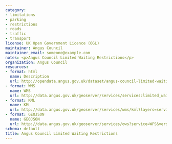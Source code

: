 ```yaml
---
category:
- limitations
- parking
- restrictions
- roads
- traffic
- transport
license: UK Open Government Licence (OGL)
maintainer: Angus Council
maintainer_email: someone@example.com
notes: <p>Angus Council Limited Waiting Restrictions</p>
organization: Angus Council
resources:
- format: html
  name: Description
  url: http://opendata.angus.gov.uk/dataset/angus-council-limited-waiting-restrictions
- format: WMS
  name: WMS
  url: http://data.angus.gov.uk/geoserver/services/services:limited_waiting/wms?service=WMS&request=GetMap
- format: KML
  name: KML
  url: http://data.angus.gov.uk/geoserver/services/wms/kml?layers=services:limited_waiting&mode=download
- format: GEOJSON
  name: GEOJSON
  url: http://data.angus.gov.uk/geoserver/services/ows?service=WFS&version=1.0.0&request=GetFeature&typeName=services:limited_waiting&outputFormat=application%2Fjson&srsName=EPSG:3857
schema: default
title: Angus Council Limited Waiting Restrictions
---
```

